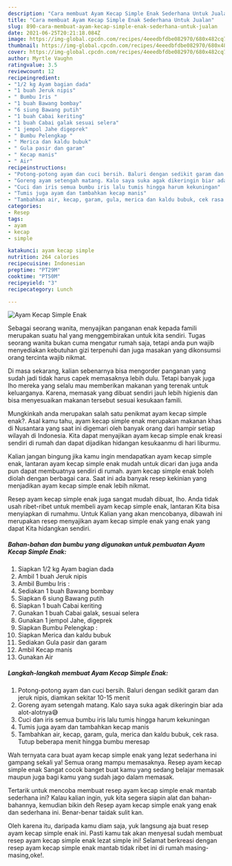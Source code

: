 ```yaml
---
description: "Cara membuat Ayam Kecap Simple Enak Sederhana Untuk Jualan"
title: "Cara membuat Ayam Kecap Simple Enak Sederhana Untuk Jualan"
slug: 890-cara-membuat-ayam-kecap-simple-enak-sederhana-untuk-jualan
date: 2021-06-25T20:21:18.084Z
image: https://img-global.cpcdn.com/recipes/4eeedbfdbe082970/680x482cq70/ayam-kecap-simple-enak-foto-resep-utama.jpg
thumbnail: https://img-global.cpcdn.com/recipes/4eeedbfdbe082970/680x482cq70/ayam-kecap-simple-enak-foto-resep-utama.jpg
cover: https://img-global.cpcdn.com/recipes/4eeedbfdbe082970/680x482cq70/ayam-kecap-simple-enak-foto-resep-utama.jpg
author: Myrtle Vaughn
ratingvalue: 3.5
reviewcount: 12
recipeingredient:
- "1/2 kg Ayam bagian dada"
- "1 buah Jeruk nipis"
- " Bumbu Iris "
- "1 buah Bawang bombay"
- "6 siung Bawang putih"
- "1 buah Cabai keriting"
- "1 buah Cabai galak sesuai selera"
- "1 jempol Jahe digeprek"
- " Bumbu Pelengkap "
- " Merica dan kaldu bubuk"
- " Gula pasir dan garam"
- " Kecap manis"
- " Air"
recipeinstructions:
- "Potong-potong ayam dan cuci bersih. Baluri dengan sedikit garam dan jeruk nipis, diamkan sekitar 10-15 menit"
- "Goreng ayam setengah matang. Kalo saya suka agak dikeringin biar ada alot-alotnya😅"
- "Cuci dan iris semua bumbu iris lalu tumis hingga harum kekuningan"
- "Tumis juga ayam dan tambahkan kecap manis"
- "Tambahkan air, kecap, garam, gula, merica dan kaldu bubuk, cek rasa. Tutup beberapa menit hingga bumbu meresap"
categories:
- Resep
tags:
- ayam
- kecap
- simple

katakunci: ayam kecap simple 
nutrition: 264 calories
recipecuisine: Indonesian
preptime: "PT29M"
cooktime: "PT50M"
recipeyield: "3"
recipecategory: Lunch

---
```



![Ayam Kecap Simple Enak](https://img-global.cpcdn.com/recipes/4eeedbfdbe082970/680x482cq70/ayam-kecap-simple-enak-foto-resep-utama.jpg)

Sebagai seorang wanita, menyajikan panganan enak kepada famili merupakan suatu hal yang menggembirakan untuk kita sendiri. Tugas seorang  wanita bukan cuma mengatur rumah saja, tetapi anda pun wajib menyediakan kebutuhan gizi terpenuhi dan juga masakan yang dikonsumsi orang tercinta wajib nikmat.

Di masa  sekarang, kalian sebenarnya bisa mengorder panganan yang sudah jadi tidak harus capek memasaknya lebih dulu. Tetapi banyak juga lho mereka yang selalu mau memberikan makanan yang terenak untuk keluarganya. Karena, memasak yang dibuat sendiri jauh lebih higienis dan bisa menyesuaikan makanan tersebut sesuai kesukaan famili. 



Mungkinkah anda merupakan salah satu penikmat ayam kecap simple enak?. Asal kamu tahu, ayam kecap simple enak merupakan makanan khas di Nusantara yang saat ini digemari oleh banyak orang dari hampir setiap wilayah di Indonesia. Kita dapat menyajikan ayam kecap simple enak kreasi sendiri di rumah dan dapat dijadikan hidangan kesukaanmu di hari liburmu.

Kalian jangan bingung jika kamu ingin mendapatkan ayam kecap simple enak, lantaran ayam kecap simple enak mudah untuk dicari dan juga anda pun dapat membuatnya sendiri di rumah. ayam kecap simple enak boleh diolah dengan berbagai cara. Saat ini ada banyak resep kekinian yang menjadikan ayam kecap simple enak lebih nikmat.

Resep ayam kecap simple enak juga sangat mudah dibuat, lho. Anda tidak usah ribet-ribet untuk membeli ayam kecap simple enak, lantaran Kita bisa menyiapkan di rumahmu. Untuk Kalian yang akan mencobanya, dibawah ini merupakan resep menyajikan ayam kecap simple enak yang enak yang dapat Kita hidangkan sendiri.

<!--inarticleads1-->

##### Bahan-bahan dan bumbu yang digunakan untuk pembuatan Ayam Kecap Simple Enak:

1. Siapkan 1/2 kg Ayam bagian dada
1. Ambil 1 buah Jeruk nipis
1. Ambil  Bumbu Iris :
1. Sediakan 1 buah Bawang bombay
1. Siapkan 6 siung Bawang putih
1. Siapkan 1 buah Cabai keriting
1. Gunakan 1 buah Cabai galak, sesuai selera
1. Gunakan 1 jempol Jahe, digeprek
1. Siapkan  Bumbu Pelengkap :
1. Siapkan  Merica dan kaldu bubuk
1. Sediakan  Gula pasir dan garam
1. Ambil  Kecap manis
1. Gunakan  Air




<!--inarticleads2-->

##### Langkah-langkah membuat Ayam Kecap Simple Enak:

1. Potong-potong ayam dan cuci bersih. Baluri dengan sedikit garam dan jeruk nipis, diamkan sekitar 10-15 menit
1. Goreng ayam setengah matang. Kalo saya suka agak dikeringin biar ada alot-alotnya😅
1. Cuci dan iris semua bumbu iris lalu tumis hingga harum kekuningan
1. Tumis juga ayam dan tambahkan kecap manis
1. Tambahkan air, kecap, garam, gula, merica dan kaldu bubuk, cek rasa. Tutup beberapa menit hingga bumbu meresap




Wah ternyata cara buat ayam kecap simple enak yang lezat sederhana ini gampang sekali ya! Semua orang mampu memasaknya. Resep ayam kecap simple enak Sangat cocok banget buat kamu yang sedang belajar memasak maupun juga bagi kamu yang sudah jago dalam memasak.

Tertarik untuk mencoba membuat resep ayam kecap simple enak mantab sederhana ini? Kalau kalian ingin, yuk kita segera siapin alat dan bahan-bahannya, kemudian bikin deh Resep ayam kecap simple enak yang enak dan sederhana ini. Benar-benar taidak sulit kan. 

Oleh karena itu, daripada kamu diam saja, yuk langsung aja buat resep ayam kecap simple enak ini. Pasti kamu tak akan menyesal sudah membuat resep ayam kecap simple enak lezat simple ini! Selamat berkreasi dengan resep ayam kecap simple enak mantab tidak ribet ini di rumah masing-masing,oke!.

